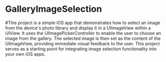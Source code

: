 # GalleryImageSelection

#This project is a simple iOS app that demonstrates how to select an image from the device's photo library and display it in a UIImageView within a UIView. It uses the UIImagePickerController to enable the user to choose an image from the gallery. The selected image is then set as the content of the UIImageView, providing immediate visual feedback to the user. This project serves as a starting point for integrating image selection functionality into your own iOS apps.
